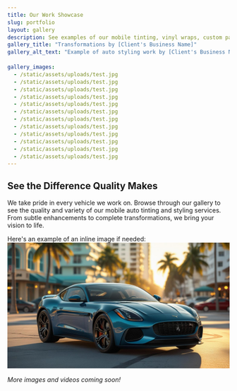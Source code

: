 ```yaml
---
title: Our Work Showcase
slug: portfolio
layout: gallery
description: See examples of our mobile tinting, vinyl wraps, custom paint, and styling work on various vehicles across Miami.
gallery_title: "Transformations by [Client's Business Name]"
gallery_alt_text: "Example of auto styling work by [Client's Business Name]"

gallery_images:
  - /static/assets/uploads/test.jpg
  - /static/assets/uploads/test.jpg
  - /static/assets/uploads/test.jpg
  - /static/assets/uploads/test.jpg
  - /static/assets/uploads/test.jpg
  - /static/assets/uploads/test.jpg
  - /static/assets/uploads/test.jpg
  - /static/assets/uploads/test.jpg
  - /static/assets/uploads/test.jpg
  - /static/assets/uploads/test.jpg
  - /static/assets/uploads/test.jpg
  - /static/assets/uploads/test.jpg
---
```


## See the Difference Quality Makes

We take pride in every vehicle we work on. Browse through our gallery to see the quality and variety of our mobile auto tinting and styling services. From subtle enhancements to complete transformations, we bring your vision to life.

Here's an example of an inline image if needed:
![Sample Inline Work](/static/assets/uploads/test.jpg)

*More images and videos coming soon!*